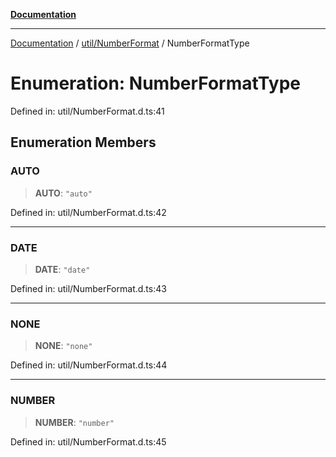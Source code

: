 [**Documentation**](../../../index.md)

***

[Documentation](../../../index.md) / [util/NumberFormat](../index.md) / NumberFormatType

# Enumeration: NumberFormatType

Defined in: util/NumberFormat.d.ts:41

## Enumeration Members

### AUTO

> **AUTO**: `"auto"`

Defined in: util/NumberFormat.d.ts:42

***

### DATE

> **DATE**: `"date"`

Defined in: util/NumberFormat.d.ts:43

***

### NONE

> **NONE**: `"none"`

Defined in: util/NumberFormat.d.ts:44

***

### NUMBER

> **NUMBER**: `"number"`

Defined in: util/NumberFormat.d.ts:45
